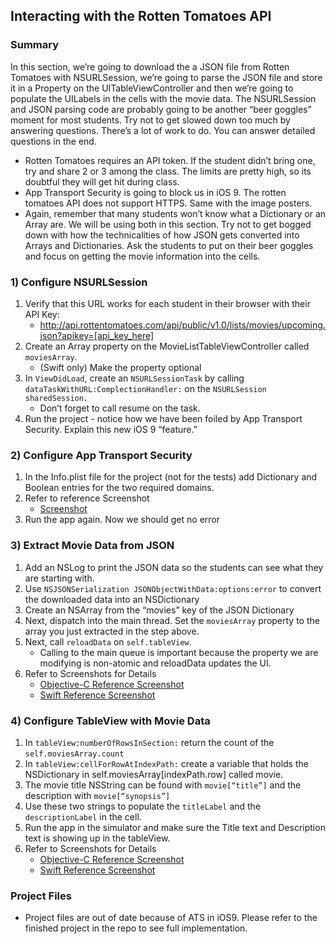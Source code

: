 ## Interacting with the Rotten Tomatoes API
### Summary
In this section, we’re going to download the a JSON file from Rotten Tomatoes with NSURLSession, we’re going to parse the JSON file and store it in a Property on the UITableViewController and then we’re going to populate the UILabels in the cells with the movie data. The NSURLSession and JSON parsing code are probably going to be another “beer goggles” moment for most students. Try not to get slowed down too much by answering questions. There’s a lot of work to do. You can answer detailed questions in the end.

* Rotten Tomatoes requires an API token. If the student didn’t bring one, try and share 2 or 3 among the class. The limits are pretty high, so its doubtful they will get hit during class.
* App Transport Security is going to block us in iOS 9. The rotten tomatoes API does not support HTTPS. Same with the image posters.
* Again, remember that many students won’t know what a Dictionary or an Array are. We will be using both in this section. Try not to get bogged down with how the technicalities of how JSON gets converted into Arrays and Dictionaries. Ask the students to put on their beer goggles and focus on getting the movie information into the cells.

### 1) Configure NSURLSession
1. Verify that this URL works for each student in their browser with their API Key:
	* http://api.rottentomatoes.com/api/public/v1.0/lists/movies/upcoming.json?apikey=[api_key_here]
1. Create an Array property on the MovieListTableViewController called ```moviesArray```.
	* (Swift only) Make the property optional
1. In ```ViewDidLoad```, create an ```NSURLSessionTask``` by calling ```dataTaskWithURL:ComplectionHandler:``` on the ```NSURLSession sharedSession.```
	* Don’t forget to call resume on the task.
1. Run the project - notice how we have been foiled by App Transport Security. Explain this new iOS 9 “feature.”

### 2) Configure App Transport Security
1. In the Info.plist file for the project (not for the tests) add Dictionary and Boolean entries for the two required domains.
1. Refer to reference Screenshot
	* [Screenshot](/ImagesForGuide/rottenTomatoesJSON02.png)
1. Run the app again. Now we should get no error

### 3) Extract Movie Data from JSON
1. Add an NSLog to print the JSON data so the students can see what they are starting with.
1. Use ```NSJSONSerialization JSONObjectWithData:options:error``` to convert the downloaded data into an NSDictionary
1. Create an NSArray from the “movies” key of the JSON Dictionary
1. Next, dispatch into the main thread. Set the ```moviesArray``` property to the array you just extracted in the step above.
1. Next, call ```reloadData``` on ```self.tableView```.
	* Calling to the main queue is important because the property we are modifying is non-atomic and reloadData updates the UI.
1. Refer to Screenshots for Details
	* [Objective-C Reference Screenshot](/ImagesForGuide/rottenTomatoesJSON01_objc.png)
	* [Swift Reference Screenshot](/ImagesForGuide/rottenTomatoesJSON01_swift.png)

### 4) Configure TableView with Movie Data
1. In ```tableView:numberOfRowsInSection:``` return the count of the ```self.moviesArray.count```
1. In ```tableView:cellForRowAtIndexPath:``` create a variable that holds the NSDictionary in self.moviesArray[indexPath.row] called movie.
1. The movie title NSString can be found with ```movie[“title”]``` and the description with  ```movie[“synopsis”]```
1. Use these two strings to populate the ```titleLabel``` and the ```descriptionLabel``` in the cell.
1. Run the app in the simulator and make sure the Title text and Description text is showing up in the tableView.
1. Refer to Screenshots for Details
	* [Objective-C Reference Screenshot](/ImagesForGuide/rottenTomatoesJSON01_objc.png)
	* [Swift Reference Screenshot](/ImagesForGuide/rottenTomatoesJSON01_swift.png)

### Project Files
* Project files are out of date because of ATS in iOS9. Please refer to the finished project in the repo to see full implementation.